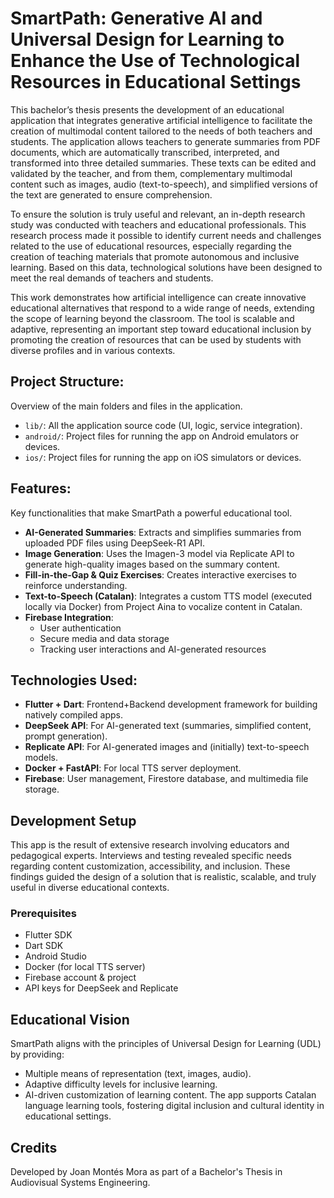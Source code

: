 # SmartPath: Generative AI and Universal Design for Learning to Enhance the Use of Technological Resources in Educational Settings
This bachelor’s thesis presents the development of an educational application that integrates generative artificial intelligence to facilitate the creation of multimodal content tailored to the needs of both teachers and students. The application allows teachers to generate summaries from PDF documents, which are automatically transcribed, interpreted, and transformed into three detailed summaries. These texts can be edited and validated by the teacher, and from them, complementary multimodal content such as images, audio (text-to-speech), and simplified versions of the text are generated to ensure comprehension.

To ensure the solution is truly useful and relevant, an in-depth research study was conducted with teachers and educational professionals. This research process made it possible to identify current needs and challenges related to the use of educational resources, especially regarding the creation of teaching materials that promote autonomous and inclusive learning. Based on this data, technological solutions have been designed to meet the real demands of teachers and students.

This work demonstrates how artificial intelligence can create innovative educational alternatives that respond to a wide range of needs, extending the scope of learning beyond the classroom. The tool is scalable and adaptive, representing an important step toward educational inclusion by promoting the creation of resources that can be used by students with diverse profiles and in various contexts.

## Project Structure:
Overview of the main folders and files in the application.
- `lib/`: All the application source code (UI, logic, service integration).
- `android/`: Project files for running the app on Android emulators or devices.
- `ios/`: Project files for running the app on iOS simulators or devices.

## Features:
Key functionalities that make SmartPath a powerful educational tool.
- **AI-Generated Summaries**: Extracts and simplifies summaries from uploaded PDF files using DeepSeek-R1 API.
- **Image Generation**: Uses the Imagen-3 model via Replicate API to generate high-quality images based on the summary content.
- **Fill-in-the-Gap & Quiz Exercises**: Creates interactive exercises to reinforce understanding.
- **Text-to-Speech (Catalan)**: Integrates a custom TTS model (executed locally via Docker) from Project Aina to vocalize content in Catalan.
- **Firebase Integration**:
  - User authentication
  - Secure media and data storage
  - Tracking user interactions and AI-generated resources

## Technologies Used:
- **Flutter + Dart**: Frontend+Backend development framework for building natively compiled apps.
- **DeepSeek API**: For AI-generated text (summaries, simplified content, prompt generation).
- **Replicate API**: For AI-generated images and (initially) text-to-speech models.
- **Docker + FastAPI**: For local TTS server deployment.
- **Firebase**: User management, Firestore database, and multimedia file storage.

## Development Setup
This app is the result of extensive research involving educators and pedagogical experts. Interviews and testing revealed specific needs regarding content customization, accessibility, and inclusion. These findings guided the design of a solution that is realistic, scalable, and truly useful in diverse educational contexts.
### Prerequisites
- Flutter SDK
- Dart SDK
- Android Studio
- Docker (for local TTS server)
- Firebase account & project
- API keys for DeepSeek and Replicate

## Educational Vision
SmartPath aligns with the principles of Universal Design for Learning (UDL) by providing:
- Multiple means of representation (text, images, audio).
- Adaptive difficulty levels for inclusive learning.
- AI-driven customization of learning content.
The app supports Catalan language learning tools, fostering digital inclusion and cultural identity in educational settings.

## Credits
Developed by Joan Montés Mora as part of a Bachelor's Thesis in Audiovisual Systems Engineering.
